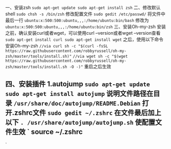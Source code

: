 一、安装zsh
`
sudo apt-get update
sudo apt-get install zsh
`
二、修改默认shell
`
sudo chsh -s /bin/zsh
`
修改配置文件
`
sudo gedit /etc/passwd/
`
将文件中最后一行
`
ubuntu:x:500:500:ubuntu,,,:/home/ubuntu:bin/bash
`
修改为
`
ubuntu:x:500:500:ubuntu,,,:/home/ubuntu:bin/zsh
`
三、安装Oh-my-zsh 
安装之前，确认安装curl或者wget，可以使用curl –version或者wget –version查看
`
sudo apt-get install curl
sudo apt-get install wget
`
之后，使用以下命令安装Oh-my-zsh
`
//via curl
sh -c "$(curl -fsSL https://raw.githubusercontent.com/robbyrussell/oh-my-zsh/master/tools/install.sh)"
`
`
//via wget
sh -c "$(wget https://raw.githubusercontent.com/robbyrussell/oh-my-zsh/master/tools/install.sh -O -)"
`
重启之后生效

四、安装插件 
1.autojump
`
sudo apt-get update
sudo apt-get install autojump
`
说明文件路径在目录
`
/usr/share/doc/autojump/README.Debian
`
打开.zshrc文件
`
sudo gedit ~/.zshrc
`
在文件最后加上以下
`
. /usr/share/autojump/autojump.sh
`
使配置文件生效
`
source ~/.zshrc
--------------------- 
`
